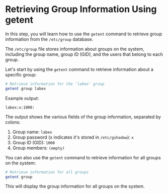 # Retrieving Group Information Using getent

In this step, you will learn how to use the `getent` command to retrieve group information from the `/etc/group` database.

The `/etc/group` file stores information about groups on the system, including the group name, group ID (GID), and the users that belong to each group.

Let's start by using the `getent` command to retrieve information about a specific group:

```bash
# Retrieve information for the 'labex' group
getent group labex
```

Example output:

```
labex:x:1000:
```

The output shows the various fields of the group information, separated by colons:

1. Group name: `labex`
2. Group password (x indicates it's stored in `/etc/gshadow`): `x`
3. Group ID (GID): `1000`
4. Group members: `(empty)`

You can also use the `getent` command to retrieve information for all groups on the system:

```bash
# Retrieve information for all groups
getent group
```

This will display the group information for all groups on the system.
